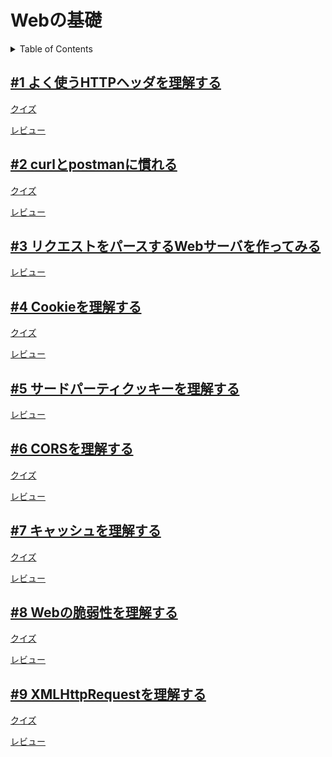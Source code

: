# Webの基礎

<!-- START doctoc generated TOC please keep comment here to allow auto update -->
<!-- DON'T EDIT THIS SECTION, INSTEAD RE-RUN doctoc TO UPDATE -->
<details>
<summary>Table of Contents</summary>

- [#1 よく使うHTTPヘッダを理解する](#1-%E3%82%88%E3%81%8F%E4%BD%BF%E3%81%86http%E3%83%98%E3%83%83%E3%83%80%E3%82%92%E7%90%86%E8%A7%A3%E3%81%99%E3%82%8B)
- [#2 curlとpostmanに慣れる](#2-curl%E3%81%A8postman%E3%81%AB%E6%85%A3%E3%82%8C%E3%82%8B)
- [#3 リクエストをパースするWebサーバを作ってみる](#3-%E3%83%AA%E3%82%AF%E3%82%A8%E3%82%B9%E3%83%88%E3%82%92%E3%83%91%E3%83%BC%E3%82%B9%E3%81%99%E3%82%8Bweb%E3%82%B5%E3%83%BC%E3%83%90%E3%82%92%E4%BD%9C%E3%81%A3%E3%81%A6%E3%81%BF%E3%82%8B)
- [#4 Cookieを理解する](#4-cookie%E3%82%92%E7%90%86%E8%A7%A3%E3%81%99%E3%82%8B)
- [#5 サードパーティクッキーを理解する](#5-%E3%82%B5%E3%83%BC%E3%83%89%E3%83%91%E3%83%BC%E3%83%86%E3%82%A3%E3%82%AF%E3%83%83%E3%82%AD%E3%83%BC%E3%82%92%E7%90%86%E8%A7%A3%E3%81%99%E3%82%8B)
- [#6 CORSを理解する](#6-cors%E3%82%92%E7%90%86%E8%A7%A3%E3%81%99%E3%82%8B)
- [#7 キャッシュを理解する](#7-%E3%82%AD%E3%83%A3%E3%83%83%E3%82%B7%E3%83%A5%E3%82%92%E7%90%86%E8%A7%A3%E3%81%99%E3%82%8B)
- [#8 Webの脆弱性を理解する](#8-web%E3%81%AE%E8%84%86%E5%BC%B1%E6%80%A7%E3%82%92%E7%90%86%E8%A7%A3%E3%81%99%E3%82%8B)
- [#9 XMLHttpRequestを理解する](#9-xmlhttprequest%E3%82%92%E7%90%86%E8%A7%A3%E3%81%99%E3%82%8B)

</details>
<!-- END doctoc generated TOC please keep comment here to allow auto update -->

## [#1 よく使うHTTPヘッダを理解する](01_HTTP_header)

[クイズ](https://github.com/KeisukeShimokawa/praha-challenges/blob/main/web_basics/01_HTTP_header/quiz.md)

[レビュー](https://github.com/KeisukeShimokawa/praha-challenges/issues/1)

## [#2 curlとpostmanに慣れる](02_curl_postman)

[クイズ](https://github.com/KeisukeShimokawa/praha-challenges/blob/main/web_basics/02_curl_postman/quiz.md)

[レビュー](https://github.com/KeisukeShimokawa/praha-challenges/pull/16)

## [#3 リクエストをパースするWebサーバを作ってみる](03_Simple_WebServer)

[レビュー](https://github.com/KeisukeShimokawa/praha-challenges/pull/27)

## [#4 Cookieを理解する](./04_Cookie)

[クイズ](https://github.com/KeisukeShimokawa/praha-challenges/blob/main/web_basics/04_Cookie/quiz.md)

[レビュー](https://github.com/KeisukeShimokawa/praha-challenges/pull/29)

## [#5 サードパーティクッキーを理解する](./05_Third_Party_Cookie)

[レビュー](https://github.com/KeisukeShimokawa/praha-challenges/pull/34)

## [#6 CORSを理解する](./06_CORS)

[クイズ](https://github.com/KeisukeShimokawa/praha-challenges/tree/main/web_basics/06_CORS/quiz)

[レビュー](https://github.com/KeisukeShimokawa/praha-challenges/pull/42)

## [#7 キャッシュを理解する](./07_Cache)

[クイズ](https://github.com/KeisukeShimokawa/praha-challenges/tree/main/web_basics/07_Cache/quiz)

[レビュー](https://github.com/KeisukeShimokawa/praha-challenges/pull/46)

## [#8 Webの脆弱性を理解する](./08_Web_Volnerability)

[クイズ](https://github.com/KeisukeShimokawa/praha-challenges/tree/main/web_basics/08_Web_Volnerability/quiz)

[レビュー](https://github.com/KeisukeShimokawa/praha-challenges/pull/49)

## [#9 XMLHttpRequestを理解する](./09_XHR_Fetch)

[クイズ](https://github.com/KeisukeShimokawa/praha-challenges/tree/main/web_basics/08_Web_Volnerability/quiz)

[レビュー](https://github.com/KeisukeShimokawa/praha-challenges/pull/52)
